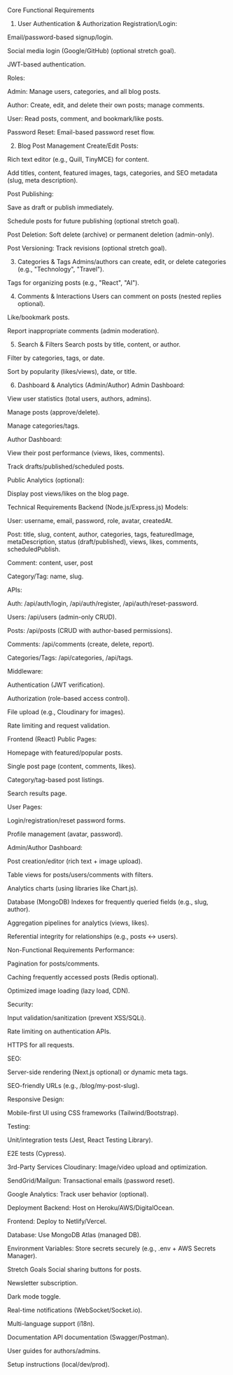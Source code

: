 Core Functional Requirements

1. User Authentication & Authorization
Registration/Login:

Email/password-based signup/login.

Social media login (Google/GitHub) (optional stretch goal).

JWT-based authentication.

Roles:

Admin: Manage users, categories, and all blog posts.

Author: Create, edit, and delete their own posts; manage comments.

User: Read posts, comment, and bookmark/like posts.

Password Reset: Email-based password reset flow.

2. Blog Post Management
Create/Edit Posts:

Rich text editor (e.g., Quill, TinyMCE) for content.

Add titles, content, featured images, tags, categories, and SEO metadata (slug, meta description).

Post Publishing:

Save as draft or publish immediately.

Schedule posts for future publishing (optional stretch goal).

Post Deletion: Soft delete (archive) or permanent deletion (admin-only).

Post Versioning: Track revisions (optional stretch goal).

3. Categories & Tags
Admins/authors can create, edit, or delete categories (e.g., "Technology", "Travel").

Tags for organizing posts (e.g., "React", "AI").

4. Comments & Interactions
Users can comment on posts (nested replies optional).

Like/bookmark posts.

Report inappropriate comments (admin moderation).

5. Search & Filters
Search posts by title, content, or author.

Filter by categories, tags, or date.

Sort by popularity (likes/views), date, or title.

6. Dashboard & Analytics (Admin/Author)
Admin Dashboard:

View user statistics (total users, authors, admins).

Manage posts (approve/delete).

Manage categories/tags.

Author Dashboard:

View their post performance (views, likes, comments).

Track drafts/published/scheduled posts.

Public Analytics (optional):

Display post views/likes on the blog page.

Technical Requirements
Backend (Node.js/Express.js)
Models:

User: username, email, password, role, avatar, createdAt.

Post: title, slug, content, author, categories, tags, featuredImage, metaDescription, status (draft/published), views, likes, comments, scheduledPublish.

Comment: content, user, post

Category/Tag: name, slug.

APIs:

Auth: /api/auth/login, /api/auth/register, /api/auth/reset-password.

Users: /api/users (admin-only CRUD).

Posts: /api/posts (CRUD with author-based permissions).

Comments: /api/comments (create, delete, report).

Categories/Tags: /api/categories, /api/tags.

Middleware:

Authentication (JWT verification).

Authorization (role-based access control).

File upload (e.g., Cloudinary for images).

Rate limiting and request validation.

Frontend (React)
Public Pages:

Homepage with featured/popular posts.

Single post page (content, comments, likes).

Category/tag-based post listings.

Search results page.

User Pages:

Login/registration/reset password forms.

Profile management (avatar, password).

Admin/Author Dashboard:

Post creation/editor (rich text + image upload).

Table views for posts/users/comments with filters.

Analytics charts (using libraries like Chart.js).

Database (MongoDB)
Indexes for frequently queried fields (e.g., slug, author).

Aggregation pipelines for analytics (views, likes).

Referential integrity for relationships (e.g., posts ↔ users).

Non-Functional Requirements
Performance:

Pagination for posts/comments.

Caching frequently accessed posts (Redis optional).

Optimized image loading (lazy load, CDN).

Security:

Input validation/sanitization (prevent XSS/SQLi).

Rate limiting on authentication APIs.

HTTPS for all requests.

SEO:

Server-side rendering (Next.js optional) or dynamic meta tags.

SEO-friendly URLs (e.g., /blog/my-post-slug).

Responsive Design:

Mobile-first UI using CSS frameworks (Tailwind/Bootstrap).

Testing:

Unit/integration tests (Jest, React Testing Library).

E2E tests (Cypress).

3rd-Party Services
Cloudinary: Image/video upload and optimization.

SendGrid/Mailgun: Transactional emails (password reset).

Google Analytics: Track user behavior (optional).

Deployment
Backend: Host on Heroku/AWS/DigitalOcean.

Frontend: Deploy to Netlify/Vercel.

Database: Use MongoDB Atlas (managed DB).

Environment Variables: Store secrets securely (e.g., .env + AWS Secrets Manager).

Stretch Goals
Social sharing buttons for posts.

Newsletter subscription.

Dark mode toggle.

Real-time notifications (WebSocket/Socket.io).

Multi-language support (i18n).

Documentation
API documentation (Swagger/Postman).

User guides for authors/admins.

Setup instructions (local/dev/prod).